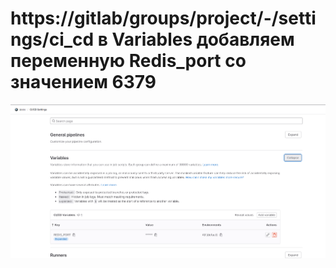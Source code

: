 # https://gitlab/groups/project/-/settings/ci_cd в Variables добавляем переменную Redis_port со значением 6379
![screenshot](/cache/gitlab.png)
